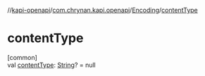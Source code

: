 //[kapi-openapi](../../../index.md)/[com.chrynan.kapi.openapi](../index.md)/[Encoding](index.md)/[contentType](content-type.md)

# contentType

[common]\
val [contentType](content-type.md): [String](https://kotlinlang.org/api/latest/jvm/stdlib/kotlin/-string/index.html)? = null
